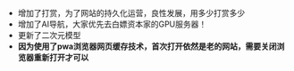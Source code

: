 - 增加了打赏，为了网站的持久化运营，良性发展，用多少打赏多少
- 增加了AI导航，大家优先去白嫖资本家的GPU服务器！
- 更新了二次元模型
- **因为使用了pwa浏览器网页缓存技术，首次打开依然是老的网站，需要关闭浏览器重新打开才可以**